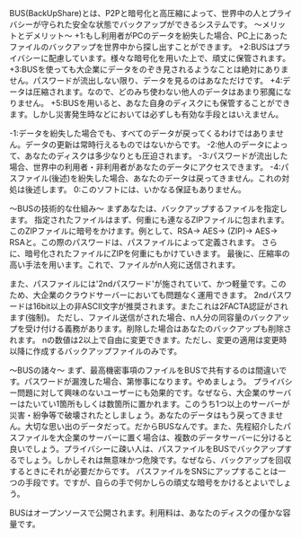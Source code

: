 BUS(BackUpShare)とは、P2Pと暗号化と高圧縮によって、世界中の人とプライバシーが守られた安全な状態でバックアップができるシステムです。
〜メリットとデメリット〜
+1:もし利用者がPCのデータを紛失した場合、PC上にあったファイルのバックアップを世界中から探し出すことができます。
+2:BUSはプライバシーに配慮しています。様々な暗号化を用いた上で、頑丈に保管されます。
+3:BUSを使っても大企業にデータをのぞき見されるようなことは絶対にありません。パスワードが流出しない限り、データを見るのはあなただけです。
+4:データは圧縮されます。なので、どのみち使わない他人のデータはあまり邪魔になりません。
+5:BUSを用いると、あなた自身のディスクにも保管することができます。しかし災害発生時などにおいては必ずしも有効な手段とはいえません。

-1:データを紛失した場合でも、すべてのデータが戻ってくるわけではありません。データの更新は常時行えるものではないからです。
-2:他人のデータによって、あなたのディスクは多少なりとも圧迫されます。
-3:パスワードが流出した場合、世界中の利用者・非利用者があなたのデータにアクセスできます。
-4:パスファイル(後述)を紛失した場合、あなたのデータは戻ってきません。これの対処は後述します。
 0:このソフトには、いかなる保証もありません。

〜BUSの技術的な仕組み〜
まずあなたは、バックアップするファイルを指定します。
指定されたファイルはまず、何重にも連なるZIPファイルに包まれます。
このZIPファイルに暗号をかけます。例として、RSA→ AES→ (ZIP)→ AES→ RSAと。この際のパスワードは、パスファイルによって定義されます。
さらに、暗号化されたファイルにZIPを何重にもかけていきます。
最後に、圧縮率の高い手法を用います。これで、ファイルがn人宛に送信されます。

また、パスファイルには'2ndパスワード'が施されていて、かつ軽量です。このため、大企業のクラウドサーバーにおいても問題なく運用できます。
2ndパスワードは16bit以上の非ASCII文字が推奨されます。またこれは2FACTA認証がされます(強制)。
ただし、ファイル送信がされた場合、n人分の同容量のバックアップを受け付ける義務があります。削除した場合はあなたのバックアップも削除されます。
nの数値は2以上で自由に変更できます。ただし、変更の適用は変更時以降に作成するバックアップファイルのみです。

〜BUSの諸々〜
まず、最高機密事項のファイルをBUSで共有するのは間違いです。パスワードが漏洩した場合、第惨事になります。やめましょう。
プライバシー問題に対して興味のないユーザーにも効果的です。なぜなら、大企業のサーバーはたいてい1箇所もしくは数箇所に置かれます。このうち1つ以上のサーバーが災害・紛争等で破壊されたとしましょう。あなたのデータはもう戻ってきません。大切な思い出のデータだって。だからBUSなんです。また、先程紹介したパスファイルを大企業のサーバーに置く場合は、複数のデータサーバーに分けると良いでしょう。プライバシーに疎い人は、パスファイルをBUSでバックアップするでしょう。しかしそれは無意味かつ危険です。なぜなら、バックアップを回収するときにそれが必要だからです。
パスファイルをSNSにアップすることは一つの手段です。ですが、自らの手で何かしらの頑丈な暗号をかけるとよいでしょう。

BUSはオープンソースで公開されます。利用料は、あなたのディスクの僅かな容量です。

